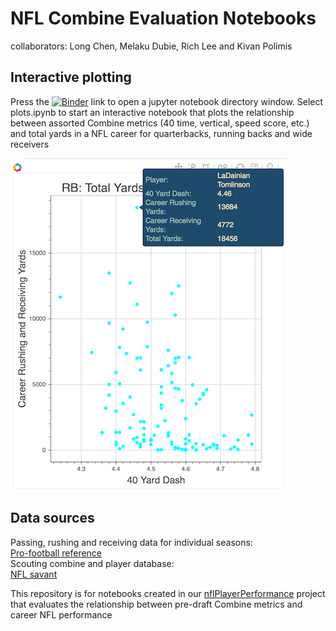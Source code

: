# NFL Combine Evaluation Notebooks
collaborators: Long Chen, Melaku Dubie, Rich Lee and Kivan Polimis
<br>

## Interactive plotting
Press the [![Binder](http://mybinder.org/badge.svg)](http://mybinder.org/repo/kpolimis/NFLCombineEvaluationNotebooks) link to open a jupyter notebook directory window.
Select plots.ipynb to start an interactive notebook that plots the relationship between assorted Combine
metrics (40 time, vertical, speed score, etc.) and total yards in a NFL career for quarterbacks, running backs and wide receivers

![rb-plot-example](rb-plot-example.png)


## Data sources
Passing, rushing and receiving data for individual seasons:  
[Pro-football reference](http://www.pro-football-reference.com/years/2015/passing.htm)  
Scouting combine and player database:  
[NFL savant](http://www.nflsavant.com/about.php)  

This repository is for notebooks created in our [nflPlayerPerformance](https://github.com/kpolimis/nflPlayerPerformance)
project that evaluates the relationship between pre-draft Combine metrics and career NFL performance
